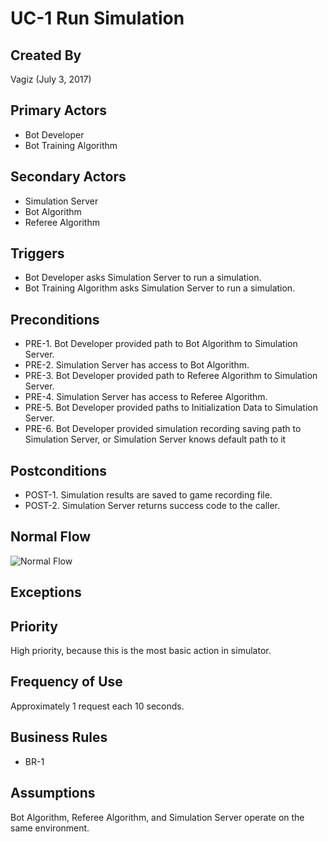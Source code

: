 # UC-1 Run Simulation

## Created By
Vagiz (July 3, 2017)

## Primary Actors
* Bot Developer
* Bot Training Algorithm

## Secondary Actors
* Simulation Server
* Bot Algorithm
* Referee Algorithm

## Triggers
* Bot Developer asks Simulation Server to run a simulation.
* Bot Training Algorithm asks Simulation Server to run a simulation.

## Preconditions
* PRE-1. Bot Developer provided path to Bot Algorithm to Simulation Server.
* PRE-2. Simulation Server has access to Bot Algorithm.
* PRE-3. Bot Developer provided path to Referee Algorithm to Simulation Server.
* PRE-4. Simulation Server has access to Referee Algorithm.
* PRE-5. Bot Developer provided paths to Initialization Data to Simulation
  Server.
* PRE-6. Bot Developer provided simulation recording saving path
  to Simulation Server, or Simulation Server knows default path to it

## Postconditions
* POST-1. Simulation results are saved to game recording file.
* POST-2. Simulation Server returns success code to the caller.

## Normal Flow
![Normal Flow](https://image.ibb.co/jZd0sv/uc_1_flow.png)

## Exceptions

## Priority
High priority, because this is the most basic action in simulator.

## Frequency of Use
Approximately 1 request each 10 seconds.

## Business Rules
* BR-1

## Assumptions
Bot Algorithm, Referee Algorithm, and Simulation Server operate on the same
environment.
